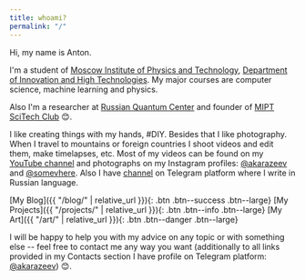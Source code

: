 ```yaml
---
title: whoami?
permalink: "/"
---
```


Hi, my name is Anton.

I'm a student of [Moscow Institute of Physics and Technology](https://mipt.ru/english/), [Department of Innovation and High Technologies](https://mipt.ru/diht/). My major courses are computer science, machine learning and physics.

Also I'm a researcher at [Russian Quantum Center](http://www.rqc.ru/) and founder of [MIPT SciTech Club](https://www.facebook.com/scitechmipt/) :blush:.

I like creating things with my hands, #DIY. Besides that I like photography. When I travel to mountains or foreign countries I shoot videos and edit them, make timelapses, etc. Most of my videos can be found on my [YouTube channel](https://www.youtube.com/c/AntonKarazeev) and photographs on my Instagram profiles: [@akarazeev](https://www.instagram.com/akarazeev/) and [@somevhere](https://www.instagram.com/somevhere/). Also I have [channel](https://t.me/akarazeevchannel) on Telegram platform where I write in Russian language.

[My Blog]({{ "/blog/" | relative_url }}){: .btn .btn--success .btn--large}
[My Projects]({{ "/projects/" | relative_url }}){: .btn .btn--info .btn--large}
[My Art]({{ "/art/" | relative_url }}){: .btn .btn--danger .btn--large}

I will be happy to help you with my advice on any topic or with something else -- feel free to contact me any way you want (additionally to all links provided in my Contacts section I have profile on Telegram platform: [@akarazeev](https://t.me/akarazeev)) :blush:.
